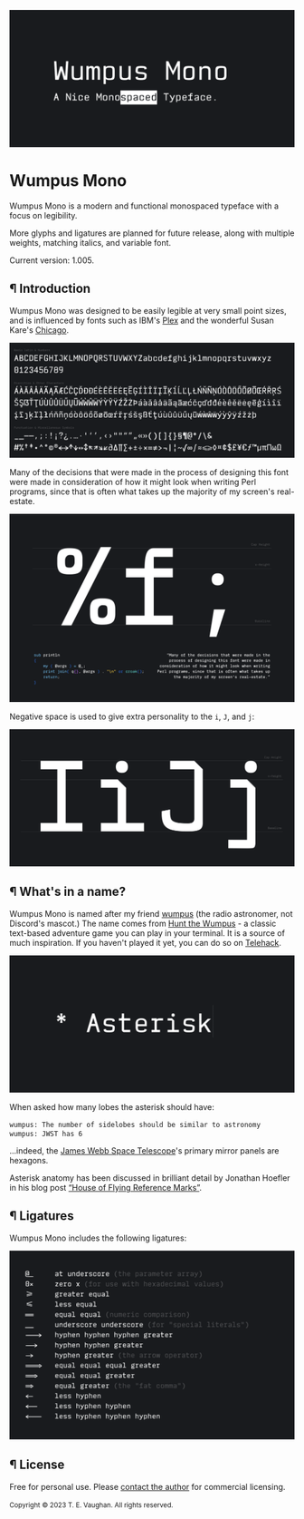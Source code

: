 ![Wumpus Mono Logo](images/WumpusMono_Logo_Inv.png)

# Wumpus Mono

Wumpus Mono is a modern and functional monospaced typeface with a focus on legibility.

More glyphs and ligatures are planned for future release, along with multiple weights, matching italics, and variable font.

Current version: 1.005.

## ¶ Introduction

Wumpus Mono was designed to be easily legible at very small point sizes, and is influenced by fonts such as IBM's [Plex](https://github.com/IBM/plex) and the wonderful Susan Kare's [Chicago](https://en.wikipedia.org/wiki/Chicago_(typeface)).

![Wumpus Mono Specimen](images/WumpusMono_Overview_Specimen.png)

Many of the decisions that were made in the process of designing this font were made in consideration of how it might look when writing Perl programs, since that is often what takes up the majority of my screen's real-estate.

![Wumpus Mono Sample](images/WumpusMono_Sample.png)

Negative space is used to give extra personality to the `i`, `J`, and `j`:

![Wumpus Mono Negative Space](images/WumpusMono_Negative_Space.png)

## ¶ What's in a name?

Wumpus Mono is named after my friend [wumpus](https://github.com/wumpus) (the radio astronomer, not Discord's mascot.)  The name comes from [Hunt the Wumpus](https://en.wikipedia.org/wiki/Hunt_the_Wumpus) - a classic text-based adventure game you can play in your terminal.  It is a source of much inspiration.  If you haven't played it yet, you can do so on [Telehack](https://telehack.com).

![Wumpus Mono Asterisk](images/Asteroid.gif)

When asked how many lobes the asterisk should have:
```
wumpus: The number of sidelobes should be similar to astronomy
wumpus: JWST has 6
```

...indeed, the [James Webb Space Telescope](https://webb.nasa.gov/)'s primary mirror panels are hexagons.

Asterisk anatomy has been discussed in brilliant detail by Jonathan Hoefler in his blog post [“House of Flying Reference Marks”](https://www.typography.com/blog/house-of-flying-reference-marks).

## ¶ Ligatures

Wumpus Mono includes the following ligatures:

![Wumpus Mono Ligatures](images/WumpusMono_Ligatures.png)

## ¶ License

Free for personal use. Please [contact the author](mailto:underwood@underwood.network) for commercial licensing.

<small>Copyright &copy; 2023 T. E. Vaughan. All rights reserved.</small>
